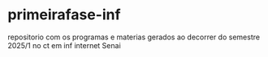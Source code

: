 # primeirafase-inf
repositorio com os programas e materias gerados ao decorrer do semestre 2025/1 no ct em inf internet Senai
